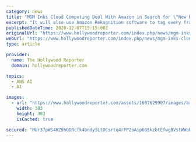 ```yaml
---
category: news
title: "MGM Inks Cloud Computing Deal With Amazon in Search for \"New Revenue Opportunities\""
excerpt: "It will also use Amazon Rekognition software to tag every frame of its movie and TV library, \"making it easier for MGM’s partners to find and license film and TV shows for their lineups.\""
publishedDateTime: 2020-12-07T15:15:00Z
originalUrl: "https://www.hollywoodreporter.com/index.php/news/mgm-inks-cloud-computing-deal-with-amazon-in-search-for-new-revenue-opportunities"
webUrl: "https://www.hollywoodreporter.com/index.php/news/mgm-inks-cloud-computing-deal-with-amazon-in-search-for-new-revenue-opportunities"
type: article

provider:
  name: The Hollywood Reporter
  domain: hollywoodreporter.com

topics:
  - AWS AI
  - AI

images:
  - url: "https://www.hollywoodreporter.com/assets/1607629907/images/brand/writerimage-thr.jpg?12226c175ff89cc6f5c5"
    width: 383
    height: 383
    isCached: true

secured: "MUr37pWS4HZ9hGDRcfk4bndySLtDCsrtq4rFP2oAip6GSkzbtEfwgBVstWWobSEPhuRKMmaN6sO2r6qBetJfKy9cr3kTGcJbMjWAsVO58pY2DBFvYayFi/Oju2ZxbEfSBLQNX0pkRW2IBFymSPSg/49PI6mBt6b4r/sii1zBJFctHU5dKnZ3sOL+ymReK/qDP80w13Jw1r9SxXoFpDa2mNxvxkYCGfRnmQvQWTM591n1OwEdUfZeqVR+TDzluiP8lI01NV/pPonSuGmMO9mVIuJ08mc1zQKCsc8tyniyokfTgCbTMsG5CVOeswJKKPI5soWOJEg9v6ZZzJ5hOS8R89lhAy7iiuNTLGdhfqEi3AY=;Ak6wZtZS/S2csfboPBka4w=="
---
```


